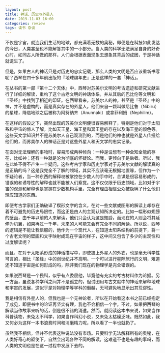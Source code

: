 ```yaml
---
layout: post
title: 神话、历史与外星人
date: 2019-11-03 16:00
categories: review
tags: 读书 杂谈
---
```


不仅是宇宙，就连我们生活的地球，都充满着无数的奥秘，即便是在科技如此发达的今日，人类甚至也不能解答其中的一小部分。当人类的科学无法满足自身的好奇心时，如同古人所做的那样，人们会根据表面现象去想象其背后的成因，于是神话就诞生了。

但是，如果古人的神话只是对历史的忠实记载，那么人类的文明是否应该重新书写呢？西琴在四十多年前出版的『地球编年史』正是这样的一套「神话」。

在丛书的第一部『第十二个天体』中，西琴对苏美尔文明的考古遗迹和研究文献进行了详细的解读，重构了这个古老文明的神话体系，并从其后的巴比伦等文明和『圣经』中找到了相近的印证。在西琴看来，苏美尔人的神，甚至是『圣经』中的神，并不是虚构的，而是真实存在的外星人，他们来自一颗叫做尼比鲁（Nibiru）的星球，降临地球之后被称为阿努纳齐（Anunnaki）或拿菲利姆（Nephilim）。

在这样的假设之下，突然出现的苏美尔文明便很容易解释了，特别是他们对于太阳系和宇宙的惊人了解，比如天王星、海王星和冥王星的存在以及海王星的颜色等。这些天文学知识并不是苏美尔人自己观测到的，而是他们的神也就是外星人传授给他们的，而苏美尔人的神话正是对这些外星人和天文学的忠实记录。

在面对无法理解的事物时，容易形成两种倾向：一种是设想有一种全知全能的存在，比如神；还有一种就是沦为彻底的怀疑论。而我，更倾向于是后者。所以，我在此处不得不产生一个疑问，这些考古学家和历史学家对于苏美尔文献的解读真的是正确的吗？这是我完全不了解的领域，其实不应该毫无根据地置喙，但作为一个怀疑论者，当一种东西的解释权被掌控在少数人的手中时，合谋是很容易形成的，错误的和诱导性的解释也就不能被人们察觉。这不仅仅限于历史领域，比如对于宇宙的观测和解释也是掌握在少数机构手里，完全有理由相信公众被隐瞒了什么他们理应知道的东西。

即便考古学家们正确破译了楔形文字的含义，在对一些文献或图形的解读上却存在着不可避免的历史局限性，而这正是由人的主观认知所决定的。比如一幅形似翅膀的壁画，由千年以前的人来解读，他们只会认为这是翅膀，而现在的人则会将其延伸为机翼，如果再过一千年，未来的人可能又会有完全不同的解读。所以说，西琴的逻辑是不能让我信服的，他作为一个现代人，在知道太阳系结构的前提下，将一个古老文明的壁画和文字映射成现在宇宙的样子，这中间又包含了多少的主观性和过度解读呢？

而且，在对于太阳系形成的神话描写中，即使披上外星人的外衣，也是毫无科学性可言的，相比『圣经』中的创世纪并不高明。一个可以进行星际旅行的文明，难道还不知道宇宙是如何形成的吗，除非我们现在的物理学是完全错误的。

如果说西琴是一个民科，似乎有点委屈他，毕竟他有充实的考古材料作为论据。另一方面，虽说各种学科之间并不是孤立的，但试图用考古文献中的神话来解释地球和宇宙的发展，这似乎是对物理学等学科的僭越，无可避免地显示出其荒谬性。

我是相信有外星人的，但我也是一个无神论者，所以在开始看这本书之前已经抱定了成见，即便书中的论证再坚实有理，我也不会相信一个字。不过，如果把西琴的解读当作故事来听的话，倒是很不错的消遣。然而，就阅读这本书来说，如果当作科普读物，未免太不科学，如果当作科幻小说，又未免太枯燥乏味。既然如此，我又何必为这样一本书浪费时间和消磨精力呢，所以看了一半也就扔了。

虽然我不相信，但并不代表这种说法没有市场。只要科学无法解释所有的奥秘，在人类好奇心的驱使下，自然会出现各种不同的解读，这难道不也是有趣的事吗，而人类的文明也是在这一过程中发展下去的。

